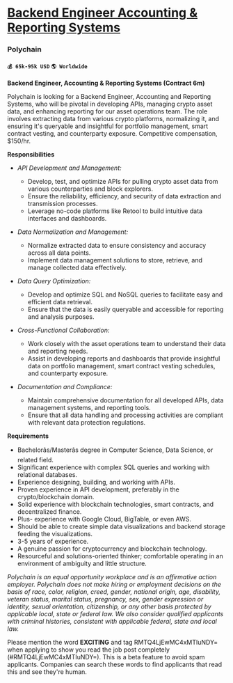 # [Backend Engineer Accounting & Reporting Systems](https://www.remotewlb.com/apply/backend-engineer-accounting-reporting-systems)  
### Polychain  
#### `💰 65k-95k USD` `🌎 Worldwide`  

**Backend Engineer, Accounting & Reporting Systems (Contract 6m)**

Polychain is looking for a Backend Engineer, Accounting and Reporting Systems, who will be pivotal in developing APIs, managing crypto asset data, and enhancing reporting for our asset operations team. The role involves extracting data from various crypto platforms, normalizing it, and ensuring it's queryable and insightful for portfolio management, smart contract vesting, and counterparty exposure. Competitive compensation, $150/hr.

**Responsibilities**

  * _API Development and Management:_
    * Develop, test, and optimize APIs for pulling crypto asset data from various counterparties and block explorers.
    * Ensure the reliability, efficiency, and security of data extraction and transmission processes.
    * Leverage no-code platforms like Retool to build intuitive data interfaces and dashboards.  
  

  * _Data Normalization and Management:_
    * Normalize extracted data to ensure consistency and accuracy across all data points.
    * Implement data management solutions to store, retrieve, and manage collected data effectively.  
  

  * _Data Query Optimization:_
    * Develop and optimize SQL and NoSQL queries to facilitate easy and efficient data retrieval.
    * Ensure that the data is easily queryable and accessible for reporting and analysis purposes.  
  

  * _Cross-Functional Collaboration:_
    * Work closely with the asset operations team to understand their data and reporting needs.
    * Assist in developing reports and dashboards that provide insightful data on portfolio management, smart contract vesting schedules, and counterparty exposure.  
  

  * _Documentation and Compliance:_
    * Maintain comprehensive documentation for all developed APIs, data management systems, and reporting tools.
    * Ensure that all data handling and processing activities are compliant with relevant data protection regulations.

**Requirements**

  * Bachelorâs/Masterâs degree in Computer Science, Data Science, or related field.
  * Significant experience with complex SQL queries and working with relational databases.
  * Experience designing, building, and working with APIs.
  * Proven experience in API development, preferably in the crypto/blockchain domain.
  * Solid experience with blockchain technologies, smart contracts, and decentralized finance.
  * Plus- experience with Google Cloud, BigTable, or even AWS.
  * Should be able to create simple data visualizations and backend storage feeding the visualizations.
  * 3-5 years of experience.
  * A genuine passion for cryptocurrency and blockchain technology.
  * Resourceful and solutions-oriented thinker; comfortable operating in an environment of ambiguity and little structure.  
  

_Polychain is an equal opportunity workplace and is an affirmative action employer. Polychain does not make hiring or employment decisions on the basis of race, color, religion, creed, gender, national origin, age, disability, veteran status, marital status, pregnancy, sex, gender expression or identity, sexual orientation, citizenship, or any other basis protected by applicable local, state or federal law. We also consider qualified applicants with criminal histories, consistent with applicable federal, state and local law._

  
  
Please mention the word **EXCITING** and tag RMTQ4LjEwMC4xMTIuNDY= when applying to show you read the job post completely (#RMTQ4LjEwMC4xMTIuNDY=). This is a beta feature to avoid spam applicants. Companies can search these words to find applicants that read this and see they're human.

